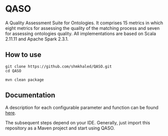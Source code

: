 # QASO
A Quality Assessment Suite for Ontologies. It comprises 15 metrics in which eight metrics for assessing the quality of the matching process and seven for assessing ontologies quality. All implementations are based on Scala 2.11.11 and Apache Spark 2.3.1. 

How to use
----------
````
git clone https://github.com/shmkhaled/QASO.git
cd QASO

mvn clean package
````

Documentation
----------
A description for each configurable parameter and function can be found [here](https://smartdataanalytics.github.io/QASO/index.html#package).

The subsequent steps depend on your IDE. Generally, just import this repository as a Maven project and start using QASO.